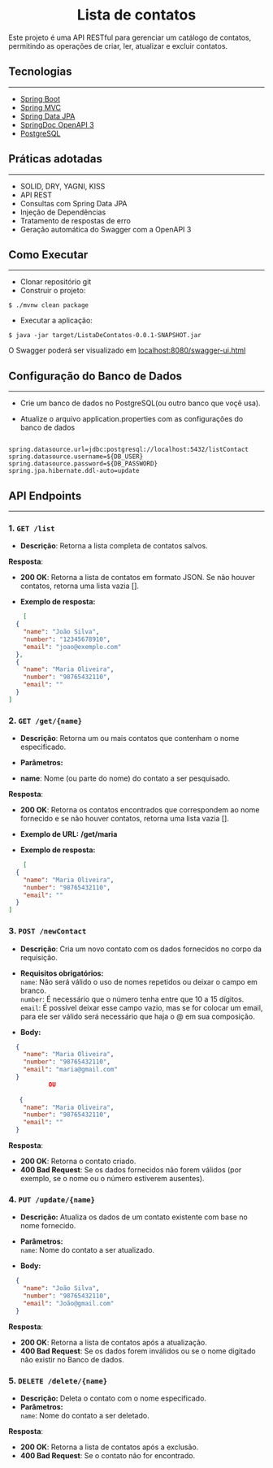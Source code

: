 <h1 align="center">
  Lista de contatos
</h1>


 Este projeto é uma API RESTful para gerenciar um catálogo de contatos, permitindo as operações de criar, ler, atualizar e excluir contatos.
## Tecnologias
---
 
- [Spring Boot](https://spring.io/projects/spring-boot)
- [Spring MVC](https://docs.spring.io/spring-framework/reference/web/webmvc.html)
- [Spring Data JPA](https://spring.io/projects/spring-data-jpa)
- [SpringDoc OpenAPI 3](https://springdoc.org/v2/#spring-webflux-support)
- [PostgreSQL](https://www.postgresql.org/download/)

## Práticas adotadas
---

- SOLID, DRY, YAGNI, KISS
- API REST
- Consultas com Spring Data JPA
- Injeção de Dependências
- Tratamento de respostas de erro
- Geração automática do Swagger com a OpenAPI 3

## Como Executar
---

- Clonar repositório git
- Construir o projeto:
```
$ ./mvnw clean package
```
- Executar a aplicação:
```
$ java -jar target/ListaDeContatos-0.0.1-SNAPSHOT.jar
```

O Swagger poderá ser visualizado em [localhost:8080/swagger-ui.html](http://localhost:8080/swagger-ui.html)


## Configuração do Banco de Dados
---

- Crie um banco de dados no PostgreSQL(ou outro banco que voçê usa).

- Atualize o arquivo application.properties com as configurações do banco de dados

~~~properties

spring.datasource.url=jdbc:postgresql://localhost:5432/listContact
spring.datasource.username=${DB_USER}
spring.datasource.password=${DB_PASSWORD}
spring.jpa.hibernate.ddl-auto=update

~~~


## API Endpoints
---

### 1. `GET /list`  
- **Descrição**: Retorna a lista completa de contatos salvos.

**Resposta**:  
- **200 OK**: Retorna a lista de contatos em formato JSON. Se não houver contatos, retorna uma lista vazia [].

- **Exemplo de resposta:**  

~~~json
    [
  {
    "name": "João Silva",
    "number": "12345678910",
    "email": "joao@exemplo.com"
  },
  {
    "name": "Maria Oliveira",
    "number": "98765432110",
    "email": ""
  }
]
~~~

### 2. `GET /get/{name}`  
- **Descrição**: Retorna um ou mais contatos que contenham o nome especificado.  
 
- **Parâmetros:**  
- **name**: Nome (ou parte do nome) do contato a ser pesquisado.

**Resposta**:  
- **200 OK**: Retorna os contatos encontrados que correspondem ao nome fornecido e se não houver contatos, retorna uma lista vazia [].   

- **Exemplo de URL:** **/get/maria** 

- **Exemplo de resposta:**   

~~~json
    [
  {
    "name": "Maria Oliveira",
    "number": "98765432110",
    "email": ""
  }
]
~~~

### 3. `POST /newContact`  
- **Descrição**: Cria um novo contato com os dados fornecidos no corpo da requisição.    
  
- **Requisitos obrigatórios:**  
 `name`: Não será válido o uso de nomes repetidos ou deixar o campo em branco.  
 `number`: É necessário que o número tenha entre que 10 a 15 dígitos.    
 `email`: É possível deixar esse campo vazio, mas se for colocar um email, para ele ser válido será necessário que haja o @ em sua composição.

 
- **Body:**
  
~~~json  
  {
    "name": "Maria Oliveira",
    "number": "98765432110",
    "email": "maria@gmail.com"
  }   
           OU
           
   {
    "name": "Maria Oliveira",
    "number": "98765432110",
    "email": ""
  } 
~~~

**Resposta**:  
- **200 OK**: Retorna o contato criado.  
- **400 Bad Request**: Se os dados fornecidos não forem válidos (por exemplo, se o nome ou o número estiverem ausentes).  

### 4. `PUT /update/{name}`

- **Descrição:** Atualiza os dados de um contato existente com base no nome fornecido.
- **Parâmetros:**  
  `name`: Nome do contato a ser atualizado.

- **Body:**
  
~~~json  
  {
    "name": "João Silva",
    "number": "98765432110",
    "email": "João@gmail.com"
  }   
~~~

**Resposta**:  
- **200 OK**: Retorna a lista de contatos após a atualização.  
- **400 Bad Request**: Se os dados forem inválidos ou se o nome digitado não existir no Banco de dados.

### 5. `DELETE /delete/{name}`

- **Descrição:** Deleta o contato com o nome especificado.
- **Parâmetros:**  
  `name`: Nome do contato a ser deletado.


**Resposta**:  
- **200 OK**: Retorna a lista de contatos após a exclusão.  
- **400 Bad Request**: Se o contato não for encontrado.   

  


